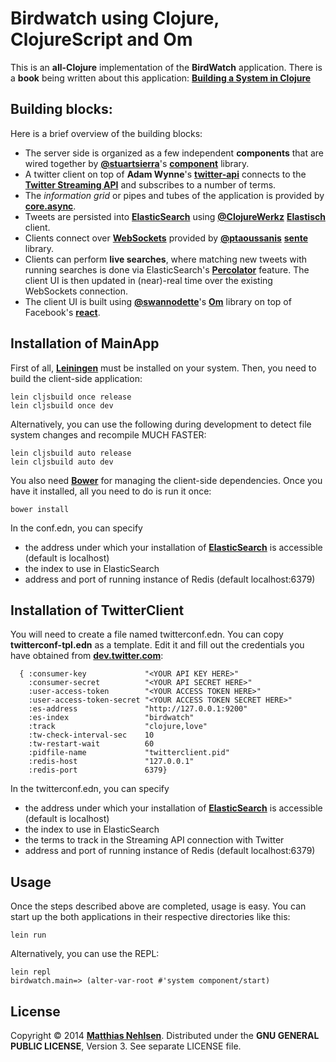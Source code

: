 # Birdwatch using Clojure, ClojureScript and Om
This is an **all-Clojure** implementation of the **BirdWatch** application. There is a **book** being written about this application: **[Building a System in Clojure](https://leanpub.com/building-a-system-in-clojure)**

## Building blocks:
Here is a brief overview of the building blocks:

* The server side is organized as a few independent **components** that are wired together by **[@stuartsierra](https://twitter.com/stuartsierra)**'s **[component](https://github.com/stuartsierra/component)** library.
* A twitter client on top of **Adam Wynne**'s **[twitter-api](https://github.com/adamwynne/twitter-api)** connects to the **[Twitter Streaming API](https://dev.twitter.com/streaming/overview)** and subscribes to a number of terms.
* The *information grid* or pipes and tubes of the application is provided by **[core.async](https://github.com/clojure/core.async)**.
* Tweets are persisted into **[ElasticSearch](http://www.elasticsearch.org)** using **[@ClojureWerkz](https://twitter.com/clojurewerkz)** **[Elastisch](https://github.com/clojurewerkz/elastisch)** client.
* Clients connect over **[WebSockets](http://en.wikipedia.org/wiki/WebSocket)** provided by **[@ptaoussanis](https://twitter.com/ptaoussanis)** **[sente](https://github.com/ptaoussanis/sente)** library.
* Clients can perform **live searches**, where matching new tweets with running searches is done via ElasticSearch's **[Percolator](http://www.elasticsearch.org/guide/en/elasticsearch/reference/current/search-percolate.html)** feature. The client UI is then updated in (near)-real time over the existing WebSockets connection.
* The client UI is built using **[@swannodette](https://twitter.com/swannodette)**'s **[Om](https://github.com/swannodette/om)** library on top of Facebook's **[react](https://github.com/facebook/react)**.

## Installation of MainApp
First of all, **[Leiningen](http://leiningen.org)** must be installed on your system. Then, you need to build the client-side application:

    lein cljsbuild once release
    lein cljsbuild once dev

Alternatively, you can use the following during development to detect file system changes and recompile MUCH FASTER:

    lein cljsbuild auto release
    lein cljsbuild auto dev

You also need **[Bower](http://bower.io)** for managing the client-side dependencies. Once you have it installed, all you need to do is run it once:

    bower install

In the conf.edn, you can specify

* the address under which your installation of **[ElasticSearch](http://www.elasticsearch.org)** is accessible (default is localhost)
* the index to use in ElasticSearch
* address and port of running instance of Redis (default localhost:6379)

## Installation of TwitterClient
You will need to create a file named twitterconf.edn. You can copy **twitterconf-tpl.edn** as a template. Edit it and fill out the credentials you have obtained from **[dev.twitter.com](dev.twitter.com)**:

      { :consumer-key             "<YOUR API KEY HERE>"
        :consumer-secret          "<YOUR API SECRET HERE>"
        :user-access-token        "<YOUR ACCESS TOKEN HERE>"
        :user-access-token-secret "<YOUR ACCESS TOKEN SECRET HERE>"
        :es-address               "http://127.0.0.1:9200"
        :es-index                 "birdwatch"
        :track                    "clojure,love"
        :tw-check-interval-sec    10
        :tw-restart-wait          60
        :pidfile-name             "twitterclient.pid"
        :redis-host               "127.0.0.1"
        :redis-port               6379}

In the twitterconf.edn, you can specify

* the address under which your installation of **[ElasticSearch](http://www.elasticsearch.org)** is accessible (default is localhost)
* the index to use in ElasticSearch
* the terms to track in the Streaming API connection with Twitter
* address and port of running instance of Redis (default localhost:6379)

## Usage
Once the steps described above are completed, usage is easy. You can start up the both applications in their respective directories like this:

    lein run

Alternatively, you can use the REPL:

    lein repl
    birdwatch.main=> (alter-var-root #'system component/start)

## License
Copyright © 2014 **[Matthias Nehlsen](http://www.matthiasnehlsen.com)**. Distributed under the **GNU GENERAL PUBLIC LICENSE**, Version 3. See separate LICENSE file.
